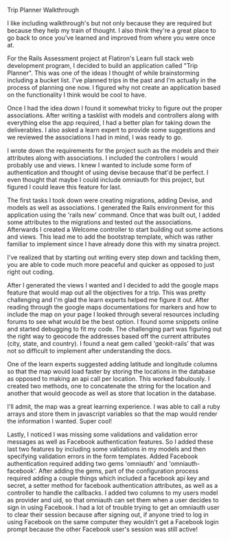 Trip Planner Walkthrough

I like including walkthrough's but not only because they are required but because they help my train of thought. I also think they're a great place to go back to once you've learned and improved from where you were once at.

For the Rails Assessment project at Flatiron's Learn full stack web development program, I decided to build an application called "Trip Planner". This was one of the ideas I thought of while brainstorming including a bucket list. I've planned trips in the past and I'm actually in the process of planning one now. I figured why not create an application based on the functionality I think would be cool to have.

Once I had the idea down I found it somewhat tricky to figure out the proper associations. After writing a tasklist with models and controllers along with everything else the app required, I had a better plan for taking down the deliverables. I also asked a learn expert to provide some suggestions and we reviewed the associations I had in mind, I was ready to go.

I wrote down the requirements for the project such as the models and their attributes along with associations. I included the controllers I would probably use and views. I knew I wanted to include some form of authentication and thought of using devise because that'd be perfect. I even thought that maybe I could include omniauth for this project, but figured I could leave this feature for last. 

The first tasks I took down were creating migrations, adding Devise, and models as well as associations. I generated the Rails environment for this application using the 'rails new' command. Once that was built out, I added some attributes to the migrations and tested out the associations. Afterwards I created a Welcome controller to start building out some actions and views. This lead me to add the bootstrap template, which was rather familiar to implement since I have already done this with my sinatra project.

I've realized that by starting out writing every step down and tackling them, you are able to code much more peaceful and quicker as opposed to just right out coding.

After I generated the views I wanted and I decided to add the google maps feature that would map out all the objectives for a trip. This was pretty challenging and I'm glad the learn experts helped me figure it out. After reading through the google maps documentations for markers and how to include the map on your page I looked through several resources including forums to see what would be the best option. I found some snippets online and started debugging to fit my code. The challenging part was figuring out the right way to geocode the addresses based off the current attributes (city, state, and country). I found a neat gem called 'geokit-rails' that was not so difficult to implement after understanding the docs. 

One of the learn experts suggested adding latitude and longitude columns so that the map would load faster by storing the locations in the database as opposed to making an api call per location. This worked fabulously. I created two methods, one to concatenate the string for the location and another that would geocode as well as store that location in the database.
 
I'll admit, the map was a great learning experience. I was able to call a ruby arrays and store them in javascript variables so that the map would render the information I wanted. Super cool!

Lastly, I noticed I was missing some validations and validation error messages as well as Facebook authentication features. So I added these last two features by including some validations in my models and then specifying validation errors in the form templates. Added Facebook authentication required adding two gems 'omniauth' and 'omniauth-facebook'. After adding the gems, part of the configuration process required adding a couple things which included a facebook api key and secret, a setter method for facebook authentication attributes, as well as a controller to handle the callbacks. I added two columns to my users model as provider and uid, so that omniauth can set them when a user decides to sign in using Facebook. I had a lot of trouble trying to get an omniauth user to clear their session because after signing out, if anyone tried to log in using Facebook on the same computer they wouldn't get a Facebook login prompt because the other Facebook user's session was still active!



